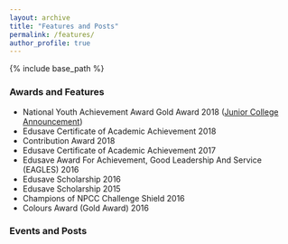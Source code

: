 ```yaml
---
layout: archive
title: "Features and Posts"
permalink: /features/
author_profile: true
---
```


{% include base_path %}

### Awards and Features
* National Youth Achievement Award Gold Award 2018 ([Junior College Announcement](https://www.facebook.com/andersonjuniorcollege/posts/our-heartiest-congratulations-to-the-national-youth-achievement-award-nyaa-gold-/2226852197366994/))  
* Edusave Certificate of Academic Achievement 2018
* Contribution Award 2018
* Edusave Certificate of Academic Achievement 2017
* Edusave Award For Achievement, Good Leadership And Service (EAGLES) 2016
* Edusave Scholarship 2016
* Edusave Scholarship 2015
* Champions of NPCC Challenge Shield 2016
* Colours Award (Gold Award) 2016

### Events and Posts
